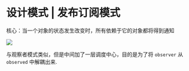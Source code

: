 # 设计模式 | 发布订阅模式

核心：当一个对象的状态发生改变时，所有依赖于它的对象都将得到通知

![](https://cjpark-1304138896.cos.ap-guangzhou.myqcloud.com/note_img/20211119121150.png)

与观察者模式类似，但是中间加了一层调度中心，目的是为了将 `observer` 从 `observed` 中解耦出来.

